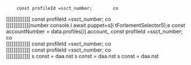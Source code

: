         const profileId =ssct_number;        co  
[[[[[[[[[[[[[
        const profileId =ssct_number;        co  
[[[[[[[[[[[[[number
console.l await puppet=s[i tForlementSelector5);e
        const accountNumber = data.profiles[i].account_
        const profileId =ssct_number;        co  
[[[[[[[[[[[[[
        const profileId =ssct_number;        co  
[[[[[[[[[[[[[
        const profileId =ssct_number;        co  
[[[[[[[[[[[[[
s const 
= daa.nst 
s const 
= daa.nst 
s const 
= daa.nst 
